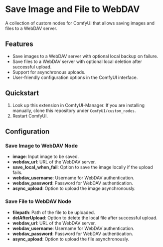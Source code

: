 # Save Image and File to WebDAV

A collection of custom nodes for ComfyUI that allows saving images and files to a WebDAV server.

## Features

- Save images to a WebDAV server with optional local backup on failure.
- Save files to a WebDAV server with optional local deletion after successful upload.
- Support for asynchronous uploads.
- User-friendly configuration options in the ComfyUI interface.

## Quickstart
1. Look up this extension in ComfyUI-Manager. If you are installing manually, clone this repository under `ComfyUI/custom_nodes`.
2. Restart ComfyUI.

## Configuration

### Save Image to WebDAV Node

- **image**: Input image to be saved.
- **webdav_url**: URL of the WebDAV server.
- **save_local_when_fail**: Option to save the image locally if the upload fails.
- **webdav_username**: Username for WebDAV authentication.
- **webdav_password**: Password for WebDAV authentication.
- **async_upload**: Option to upload the image asynchronously.

### Save File to WebDAV Node

- **filepath**: Path of the file to be uploaded.
- **delAfterUpload**: Option to delete the local file after successful upload.
- **webdav_url**: URL of the WebDAV server.
- **webdav_username**: Username for WebDAV authentication.
- **webdav_password**: Password for WebDAV authentication.
- **async_upload**: Option to upload the file asynchronously.

